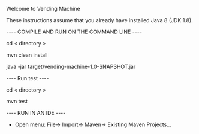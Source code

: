 Welcome to Vending Machine

These instructions assume that you already have installed Java 8
(JDK 1.8).

---- COMPILE AND RUN ON THE COMMAND LINE ----

cd < directory >

mvn clean install

java -jar target/vending-machine-1.0-SNAPSHOT.jar

---- Run test ----

  cd < directory >

  mvn test

---- RUN IN AN IDE ----

* Open menu: File-> Import-> Maven-> Existing Maven Projects...

